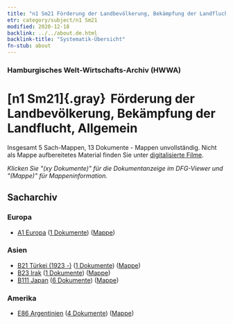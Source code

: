```yaml
---
title: "n1 Sm21 Förderung der Landbevölkerung, Bekämpfung der Landflucht, Allgemein"
etr: category/subject/n1 Sm21
modified: 2020-12-18
backlink: ../../about.de.html
backlink-title: "Systematik-Übersicht"
fn-stub: about
---
```


### Hamburgisches Welt-Wirtschafts-Archiv (HWWA)
# [n1 Sm21]{.gray}&#8201; Förderung der Landbevölkerung, Bekämpfung der Landflucht, Allgemein&#160; 




Insgesamt 5 Sach-Mappen, 13 Dokumente - Mappen unvollständig.
Nicht als Mappe aufbereitetes Material finden Sie unter [digitalisierte Filme](/film/h1_sh).

_Klicken Sie "(xy Dokumente)" für die Dokumentanzeige im DFG-Viewer und "(Mappe)" für Mappeninformation._

## Sacharchiv




### Europa

- [A1 Europa](../../../geo/about.de.html#A1) (<a href="https://dfg-viewer.de/show/?tx_dlf[id]=https://pm20.zbw.eu/mets/sh/1408xx/140892/1449xx/144953/public.mets.de.xml" target="_blank">1 Dokumente</a>) ([Mappe](http://purl.org/pressemappe20/folder/sh/140892,144953))

### Asien

- [B21 Türkei (1923 -)](../../../geo/about.de.html#B21) (<a href="https://dfg-viewer.de/show/?tx_dlf[id]=https://pm20.zbw.eu/mets/sh/1411xx/141111/1449xx/144953/public.mets.de.xml" target="_blank">1 Dokumente</a>) ([Mappe](http://purl.org/pressemappe20/folder/sh/141111,144953))
- [B23 Irak](../../../geo/about.de.html#B23) (<a href="https://dfg-viewer.de/show/?tx_dlf[id]=https://pm20.zbw.eu/mets/sh/1411xx/141113/1449xx/144953/public.mets.de.xml" target="_blank">1 Dokumente</a>) ([Mappe](http://purl.org/pressemappe20/folder/sh/141113,144953))
- [B111 Japan](../../../geo/about.de.html#B111) (<a href="https://dfg-viewer.de/show/?tx_dlf[id]=https://pm20.zbw.eu/mets/sh/1412xx/141272/1449xx/144953/public.mets.de.xml" target="_blank">6 Dokumente</a>) ([Mappe](http://purl.org/pressemappe20/folder/sh/141272,144953))

### Amerika

- [E86 Argentinien](../../../geo/about.de.html#E86) (<a href="https://dfg-viewer.de/show/?tx_dlf[id]=https://pm20.zbw.eu/mets/sh/1416xx/141692/1449xx/144953/public.mets.de.xml" target="_blank">4 Dokumente</a>) ([Mappe](http://purl.org/pressemappe20/folder/sh/141692,144953))


